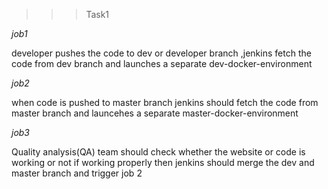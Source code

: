 >>>Task1

*job1*

developer pushes the code to dev or developer branch ,jenkins fetch the code from dev branch and launches a separate dev-docker-environment

*job2*

when code is pushed to master branch jenkins should fetch the code from master branch and launcehes a separate master-docker-environment

*job3*

Quality analysis(QA) team should check whether the website or code is working or not 
if working properly then jenkins  should merge the dev and master  branch and trigger job 2 
